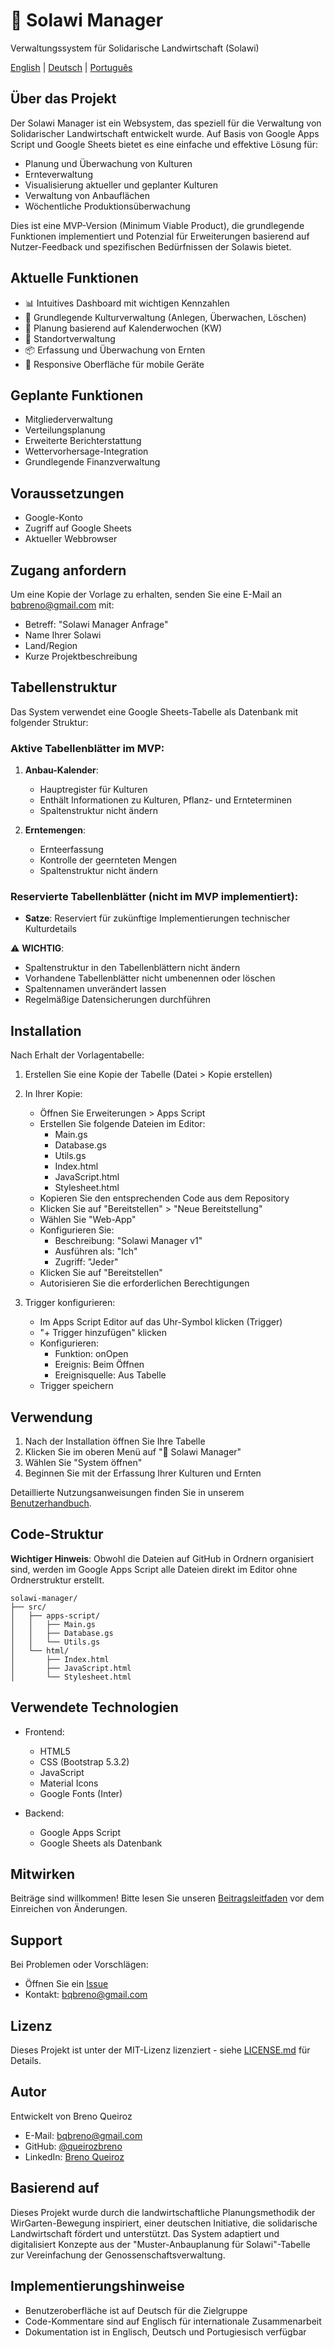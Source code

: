 # 🌱 Solawi Manager

Verwaltungssystem für Solidarische Landwirtschaft (Solawi)

[English](README.md) | [Deutsch](README_de.md) | [Português](README_pt.md)

## Über das Projekt

Der Solawi Manager ist ein Websystem, das speziell für die Verwaltung von Solidarischer Landwirtschaft entwickelt wurde. Auf Basis von Google Apps Script und Google Sheets bietet es eine einfache und effektive Lösung für:

- Planung und Überwachung von Kulturen
- Ernteverwaltung
- Visualisierung aktueller und geplanter Kulturen
- Verwaltung von Anbauflächen
- Wöchentliche Produktionsüberwachung

Dies ist eine MVP-Version (Minimum Viable Product), die grundlegende Funktionen implementiert und Potenzial für Erweiterungen basierend auf Nutzer-Feedback und spezifischen Bedürfnissen der Solawis bietet.

## Aktuelle Funktionen

- 📊 Intuitives Dashboard mit wichtigen Kennzahlen
- 🌿 Grundlegende Kulturverwaltung (Anlegen, Überwachen, Löschen)
- 📅 Planung basierend auf Kalenderwochen (KW)
- 🏡 Standortverwaltung
- 📦 Erfassung und Überwachung von Ernten
- 📱 Responsive Oberfläche für mobile Geräte

## Geplante Funktionen

- Mitgliederverwaltung
- Verteilungsplanung
- Erweiterte Berichterstattung
- Wettervorhersage-Integration
- Grundlegende Finanzverwaltung

## Voraussetzungen

- Google-Konto
- Zugriff auf Google Sheets
- Aktueller Webbrowser

## Zugang anfordern

Um eine Kopie der Vorlage zu erhalten, senden Sie eine E-Mail an bqbreno@gmail.com mit:
- Betreff: "Solawi Manager Anfrage"
- Name Ihrer Solawi
- Land/Region
- Kurze Projektbeschreibung

## Tabellenstruktur

Das System verwendet eine Google Sheets-Tabelle als Datenbank mit folgender Struktur:

### Aktive Tabellenblätter im MVP:

1. **Anbau-Kalender**: 
   - Hauptregister für Kulturen
   - Enthält Informationen zu Kulturen, Pflanz- und Ernteterminen
   - Spaltenstruktur nicht ändern

2. **Erntemengen**: 
   - Ernteerfassung
   - Kontrolle der geernteten Mengen
   - Spaltenstruktur nicht ändern

### Reservierte Tabellenblätter (nicht im MVP implementiert):

- **Satze**: Reserviert für zukünftige Implementierungen technischer Kulturdetails

⚠️ **WICHTIG**: 
- Spaltenstruktur in den Tabellenblättern nicht ändern
- Vorhandene Tabellenblätter nicht umbenennen oder löschen
- Spaltennamen unverändert lassen
- Regelmäßige Datensicherungen durchführen

## Installation

Nach Erhalt der Vorlagentabelle:

1. Erstellen Sie eine Kopie der Tabelle (Datei > Kopie erstellen)
2. In Ihrer Kopie:
   - Öffnen Sie Erweiterungen > Apps Script
   - Erstellen Sie folgende Dateien im Editor:
     * Main.gs
     * Database.gs
     * Utils.gs
     * Index.html
     * JavaScript.html
     * Stylesheet.html
   - Kopieren Sie den entsprechenden Code aus dem Repository
   - Klicken Sie auf "Bereitstellen" > "Neue Bereitstellung"
   - Wählen Sie "Web-App"
   - Konfigurieren Sie:
     * Beschreibung: "Solawi Manager v1"
     * Ausführen als: "Ich"
     * Zugriff: "Jeder"
   - Klicken Sie auf "Bereitstellen"
   - Autorisieren Sie die erforderlichen Berechtigungen

3. Trigger konfigurieren:
   - Im Apps Script Editor auf das Uhr-Symbol klicken (Trigger)
   - "+ Trigger hinzufügen" klicken
   - Konfigurieren:
     * Funktion: onOpen
     * Ereignis: Beim Öffnen
     * Ereignisquelle: Aus Tabelle
   - Trigger speichern

## Verwendung

1. Nach der Installation öffnen Sie Ihre Tabelle
2. Klicken Sie im oberen Menü auf "🌱 Solawi Manager"
3. Wählen Sie "System öffnen"
4. Beginnen Sie mit der Erfassung Ihrer Kulturen und Ernten

Detaillierte Nutzungsanweisungen finden Sie in unserem [Benutzerhandbuch](USAGE.md).

## Code-Struktur

**Wichtiger Hinweis**: Obwohl die Dateien auf GitHub in Ordnern organisiert sind, werden im Google Apps Script alle Dateien direkt im Editor ohne Ordnerstruktur erstellt.

```
solawi-manager/
├── src/
│   ├── apps-script/
│   │   ├── Main.gs
│   │   ├── Database.gs
│   │   └── Utils.gs
│   └── html/
│       ├── Index.html
│       ├── JavaScript.html
│       └── Stylesheet.html
```

## Verwendete Technologien

- Frontend:
  - HTML5
  - CSS (Bootstrap 5.3.2)
  - JavaScript
  - Material Icons
  - Google Fonts (Inter)

- Backend:
  - Google Apps Script
  - Google Sheets als Datenbank

## Mitwirken

Beiträge sind willkommen! Bitte lesen Sie unseren [Beitragsleitfaden](CONTRIBUTING.md) vor dem Einreichen von Änderungen.

## Support

Bei Problemen oder Vorschlägen:
- Öffnen Sie ein [Issue](https://github.com/seu-usuario/solawi-manager/issues)
- Kontakt: bqbreno@gmail.com

## Lizenz

Dieses Projekt ist unter der MIT-Lizenz lizenziert - siehe [LICENSE.md](LICENSE.md) für Details.

## Autor

Entwickelt von Breno Queiroz
- E-Mail: bqbreno@gmail.com
- GitHub: [@queirozbreno](https://github.com/queirozbreno)
- LinkedIn: [Breno Queiroz](https://www.linkedin.com/in/brenoqueiroz/)

## Basierend auf

Dieses Projekt wurde durch die landwirtschaftliche Planungsmethodik der WirGarten-Bewegung inspiriert, einer deutschen Initiative, die solidarische Landwirtschaft fördert und unterstützt. Das System adaptiert und digitalisiert Konzepte aus der "Muster-Anbauplanung für Solawi"-Tabelle zur Vereinfachung der Genossenschaftsverwaltung.

## Implementierungshinweise

- Benutzeroberfläche ist auf Deutsch für die Zielgruppe
- Code-Kommentare sind auf Englisch für internationale Zusammenarbeit
- Dokumentation ist in Englisch, Deutsch und Portugiesisch verfügbar
